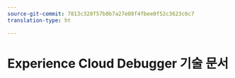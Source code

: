 ```yaml
---
source-git-commit: 7813c328f57b0b7a27e08f4fbee0f52c3623c6c7
translation-type: ht

---
```

# Experience Cloud Debugger 기술 문서
